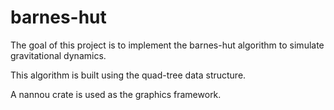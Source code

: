 # barnes-hut

The goal of this project is to implement the barnes-hut algorithm to simulate gravitational dynamics.

This algorithm is built using the quad-tree data structure.

A nannou crate is used as the graphics framework. 

